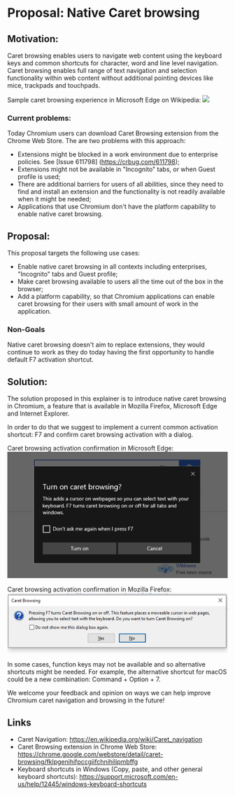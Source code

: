 # Proposal: Native Caret browsing

## Motivation:
Caret browsing enables users to navigate web content using the keyboard keys and common shortcuts for character, word and line level navigation. Caret browsing enables full range of text navigation and selection functionality within web content without additional pointing devices like mice, trackpads and touchpads. 

Sample caret browsing experience in Microsoft Edge on Wikipedia:
![](CB_Example.gif)

### Current problems:
Today Chromium users can download Caret Browsing extension from the Chrome Web Store. The are two problems with this approach:

* Extensions might be blocked in a work environment due to enterprise policies. See [Issue 611798] (https://crbug.com/611798);
* Extensions might not be available in "Incognito" tabs, or when Guest profile is used;
* There are additional barriers for users of all abilities, since they need to find and install an extension and the functionality is not readily available when it might be needed;
* Applications that use Chromium don't have the platform capability to enable native caret browsing. 

## Proposal:
This proposal targets the following use cases:

* Enable native caret browsing in all contexts including enterprises, "Incognito" tabs and Guest profile;
* Make caret browsing available to users all the time out of the box in the browser;
* Add a platform capability, so that Chromium applications can enable caret browsing for their users with small amount of work in the application.

### Non-Goals
Native caret browsing doesn't aim to replace extensions, they would continue to work as they do today having the first opportunity to handle default F7 activation shortcut.

## Solution:
The solution proposed in this explainer is to introduce native caret browsing in Chromium, a feature that is available in Mozilla Firefox, Microsoft Edge and Internet Explorer.

In order to do that we suggest to implement a current common activation shortcut: F7 and confirm caret browsing activation with a dialog. 

Caret browsing activation confirmation in Microsoft Edge:
![](edgeCaretBrosingPrompt.png)

Caret browsing activation confirmation in Mozilla Firefox:
![](firefoxCaretBrosingPrompt.png)

In some cases, function keys may not be available and so alternative shortcuts might be needed. For example, the alternative shortcut for macOS could be a new combination: Command + Option + 7. 

We welcome your feedback and opinion on ways we can help improve Chromium caret navigation and browsing in the future! 


## Links

* Caret Navigation: https://en.wikipedia.org/wiki/Caret_navigation
* Caret Browsing extension in Chrome Web Store: https://chrome.google.com/webstore/detail/caret-browsing/fklpgenihifpccgiifchnihilipmbffg
* Keyboard shortcuts in Windows (Copy, paste, and other general keyboard shortcuts): https://support.microsoft.com/en-us/help/12445/windows-keyboard-shortcuts
